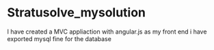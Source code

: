 # Stratusolve_mysolution

I have created a MVC appliaction with angular.js as my front end
i have exported mysql fine for the database
